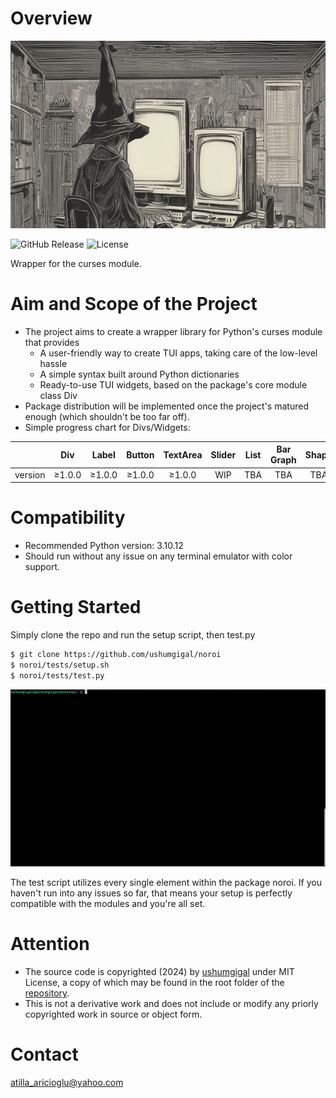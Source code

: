 Overview
========
<img src="https://raw.githubusercontent.com/ushumgigal/noroi/main/noroi.png" style="height: 300px; width:auto;"/>

![GitHub Release](https://img.shields.io/github/v/release/ushumgigal/noroi?display_name=release&style=plastic)
![License](https://img.shields.io/badge/license-MIT-aquamarine?style=plastic)

Wrapper for the curses module.

Aim and Scope of the Project
============================
- The project aims to create a wrapper library for Python's curses module that provides
  - A user-friendly way to create TUI apps, taking care of the low-level hassle
  - A simple syntax built around Python dictionaries
  - Ready-to-use TUI widgets, based on the package's core module class Div
- Package distribution will be implemented once the project's matured enough (which shouldn't be too far off).
- Simple progress chart for Divs/Widgets:

|           |  Div   |  Label | Button | TextArea |  Slider  | List | Bar Graph | Shape | Digital Clock |
|:---------:|:------:|:------:|:------:|:--------:|:--------:|:----:|:---------:|:-----:|:-------------:|
|  version  | ≥1.0.0 | ≥1.0.0 | ≥1.0.0 |  ≥1.0.0  |    WIP   | TBA  |    TBA    | TBA   |     TBA       |


Compatibility
=============
- Recommended Python version: 3.10.12
- Should run without any issue on any terminal emulator with color support.

Getting Started
===============
Simply clone the repo and run the setup script, then  test.py
```bash
$ git clone https://github.com/ushumgigal/noroi
$ noroi/tests/setup.sh
$ noroi/tests/test.py
```
<img src="https://raw.githubusercontent.com/ushumgigal/noroi/main/demo.gif" style="width: 768px; height:auto;"/>

The test script utilizes every single element within the package noroi. If you haven't run into any issues so far, that means your setup is perfectly compatible with the modules and you're all set.

Attention
=========
- The source code is copyrighted (2024) by [ushumgigal](https://github.com/ushumgigal) under MIT License, a copy of which may be found in the root folder of the [repository](https://github.com/ushumgigal/noroi).
- This is not a derivative work and does not include or modify any priorly copyrighted work in source or object form.

Contact
=======
atilla_aricioglu@yahoo.com

